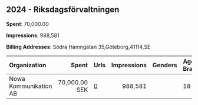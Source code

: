 ## 2024 - Riksdagsförvaltningen 
**Spent**: 70,000.00

**Impressions**: 988,581

**Billing Addresses**: Södra Hamngatan 35,Göteborg,41114,SE

|Organization|Spent|Urls|Impressions|Genders|Age Brackets|Country Codes|
|:---|---:|:---|---:|:---|:---|:---|
|Nowa Kommunikation AB|70,000.00 SEK|[0](https://www.snap.com/political-ads/asset/5fb3469e9e7ca35a41f1e2909ce1e2fdda16cc03fdc46ce500d1de6668fb116f?mediaType=mp4)|988,581||18-35|sweden|
